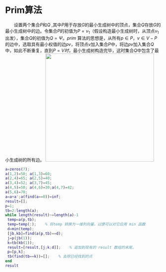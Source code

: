 # Prim算法

&emsp;&emsp;设置两个集合$P$和$Q$ ,其中$P$用于存放$G$的最小生成树中的顶点，集合$Q$存放$G$的最小生成树中的边。令集合$P$的初值为$P ={v_1}$（假设构造最小生成树时，从顶点$v_1$出发），集合$Q$的初值为$Q = \Psi$。$prim$ 算法的思想是，从所有$p \in P ，v \in V - P$的边中，选取具有最小权值的边$pv$，将顶点$v$加入集合$P$中，将边$pv$加入集合$Q$中，如此不断重复，直到$P =V时$，最小生成树构造完毕，这时集合$Q$中包含了最小生成树的所有边。
<img src="/img/prim.jpg" height=350>

~~~matlab
a=zeros(7);
a(1,2)=50; a(1,3)=60;
a(2,4)=65; a(2,5)=40;
a(3,4)=52; a(3,7)=45;
a(4,5)=50; a(4,6)=30;a(4,7)=42;
a(5,6)=70;
a=a+a';a(find(a==0))=inf;
result=[];
p=1;
tb=2:length(a);
while length(result)~=length(a)-1
 temp=a(p,tb);
 temp=temp(:);    % 将temp 转换为一维列向量，以便可以对它应用 min 函数
 d=min(temp);
 [jb,kb]=find(a(p,tb)==d);
 j=p(jb(1));
 k=tb(kb(1));
 result=[result,[j;k;d]];    % 追加到现有的 result 数组的末尾。
 p=[p,k];
 tb(find(tb==k))=[];    % 去除已经找到的点
end
result
~~~

